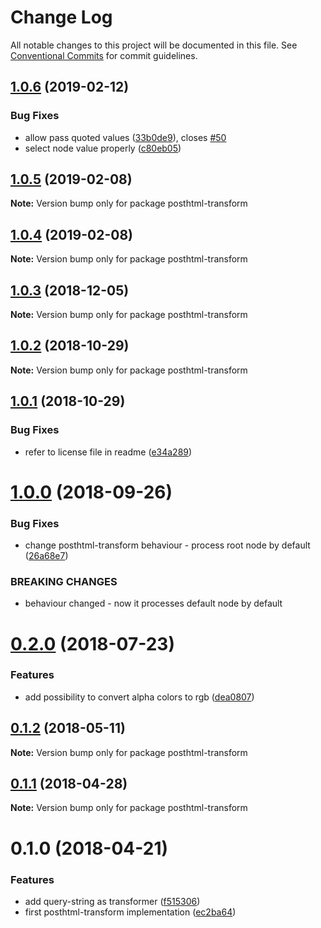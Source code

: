# Change Log

All notable changes to this project will be documented in this file.
See [Conventional Commits](https://conventionalcommits.org) for commit guidelines.

<a name="1.0.6"></a>
## [1.0.6](https://github.com/JetBrains/svg-mixer/compare/posthtml-transform@1.0.5...posthtml-transform@1.0.6) (2019-02-12)


### Bug Fixes

* allow pass quoted values ([33b0de9](https://github.com/JetBrains/svg-mixer/commit/33b0de9)), closes [#50](https://github.com/JetBrains/svg-mixer/issues/50)
* select node value properly ([c80eb05](https://github.com/JetBrains/svg-mixer/commit/c80eb05))




<a name="1.0.5"></a>
## [1.0.5](https://github.com/JetBrains/svg-mixer/compare/posthtml-transform@1.0.4...posthtml-transform@1.0.5) (2019-02-08)




**Note:** Version bump only for package posthtml-transform

<a name="1.0.4"></a>
## [1.0.4](https://github.com/JetBrains/svg-mixer/compare/posthtml-transform@1.0.3...posthtml-transform@1.0.4) (2019-02-08)




**Note:** Version bump only for package posthtml-transform

<a name="1.0.3"></a>
## [1.0.3](https://github.com/JetBrains/svg-mixer/compare/posthtml-transform@1.0.2...posthtml-transform@1.0.3) (2018-12-05)




**Note:** Version bump only for package posthtml-transform

<a name="1.0.2"></a>
## [1.0.2](https://github.com/JetBrains/svg-mixer/compare/posthtml-transform@1.0.1...posthtml-transform@1.0.2) (2018-10-29)




**Note:** Version bump only for package posthtml-transform

<a name="1.0.1"></a>
## [1.0.1](https://github.com/kisenka/svg-mixer/packages/posthtml-transform/compare/posthtml-transform@1.0.0...posthtml-transform@1.0.1) (2018-10-29)


### Bug Fixes

* refer to license file in readme ([e34a289](https://github.com/kisenka/svg-mixer/packages/posthtml-transform/commit/e34a289))




<a name="1.0.0"></a>
# [1.0.0](https://github.com/kisenka/svg-mixer/packages/posthtml-transform/compare/posthtml-transform@0.2.0...posthtml-transform@1.0.0) (2018-09-26)


### Bug Fixes

* change posthtml-transform behaviour - process root node by default ([26a68e7](https://github.com/kisenka/svg-mixer/packages/posthtml-transform/commit/26a68e7))


### BREAKING CHANGES

* behaviour changed - now it processes default node by default




<a name="0.2.0"></a>
# [0.2.0](https://github.com/kisenka/svg-mixer/packages/posthtml-transform/compare/posthtml-transform@0.1.2...posthtml-transform@0.2.0) (2018-07-23)


### Features

* add possibility to convert alpha colors to rgb ([dea0807](https://github.com/kisenka/svg-mixer/packages/posthtml-transform/commit/dea0807))




<a name="0.1.2"></a>
## [0.1.2](https://github.com/kisenka/svg-mixer/packages/posthtml-transform/compare/posthtml-transform@0.1.1...posthtml-transform@0.1.2) (2018-05-11)




**Note:** Version bump only for package posthtml-transform

<a name="0.1.1"></a>
## [0.1.1](https://github.com/kisenka/svg-mixer/packages/posthtml-transform/compare/posthtml-transform@0.1.0...posthtml-transform@0.1.1) (2018-04-28)




**Note:** Version bump only for package posthtml-transform

<a name="0.1.0"></a>
# 0.1.0 (2018-04-21)


### Features

* add query-string as transformer ([f515306](https://github.com/kisenka/svg-mixer/packages/posthtml-transform/commit/f515306))
* first posthtml-transform implementation ([ec2ba64](https://github.com/kisenka/svg-mixer/packages/posthtml-transform/commit/ec2ba64))
